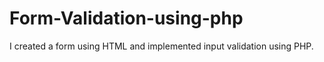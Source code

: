 # Form-Validation-using-php
I created a form using HTML and implemented input validation using PHP.
